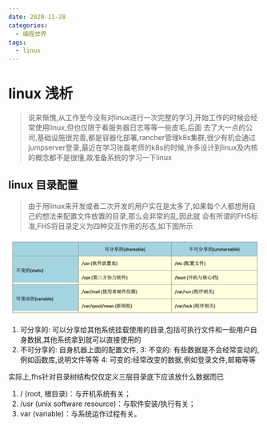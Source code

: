 ```yaml
---
date: 2020-11-28
categories:
  - 编程世界
tags:
  - linux
---
```


# linux 浅析

>说来惭愧,从工作至今没有对linux进行一次完整的学习,开始工作的时候会经常使用linux,但也仅限于看服务器日志等等一些皮毛,后面
>去了大一点的公司,基础设施很完善,都是容器化部署,rancher管理k8s集群,很少有机会通过jumpserver登录,最近在学习张磊老师的k8s的时候,许多设计到linux及内核的概念都不是很懂,故准备系统的学习一下linux

## linux 目录配置
>由于用linux来开发或者二次开发的用户实在是太多了,如果每个人都想用自己的想法来配置文件放置的目录,那么会非常的乱,因此就
>会有所谓的FHS标准,FHS将目录定义为四种交互作用的形态,如下图所示

![linux 目录大纲](../assets/linux/linux.png)

1. 可分享的: 可以分享给其他系统挂载使用的目录,包括可执行文件和一些用户自身数据,其他系统拿到就可以直接使用的
2. 不可分享的: 自身机器上面的配置文件,
3: 不变的: 有些数据是不会经常变动的,例如函数库,说明文件等等
4: 可变的:经常改变的数据,例如登录文件,邮箱等等

实际上,fhs针对目录树结构仅仅定义三层目录底下应该放什么数据而已

1. / (root, 根目录)：与开机系统有关；
2. /usr (unix software resource)：与软件安装/执行有关；
3. var (variable)：与系统运作过程有关。


